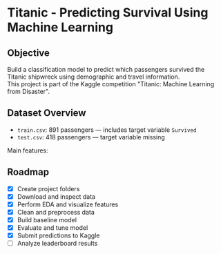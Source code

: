 # Titanic - Predicting Survival Using Machine Learning

## Objective

Build a classification model to predict which passengers survived the Titanic shipwreck using demographic and travel information.  
This project is part of the Kaggle competition "Titanic: Machine Learning from Disaster".


## Dataset Overview

- `train.csv`: 891 passengers — includes target variable `Survived`
- `test.csv`: 418 passengers — target variable missing

Main features:






## Roadmap

- [x] Create project folders
- [x] Download and inspect data
- [x] Perform EDA and visualize features
- [x] Clean and preprocess data
- [x] Build baseline model
- [x] Evaluate and tune model
- [x] Submit predictions to Kaggle
- [ ] Analyze leaderboard results
